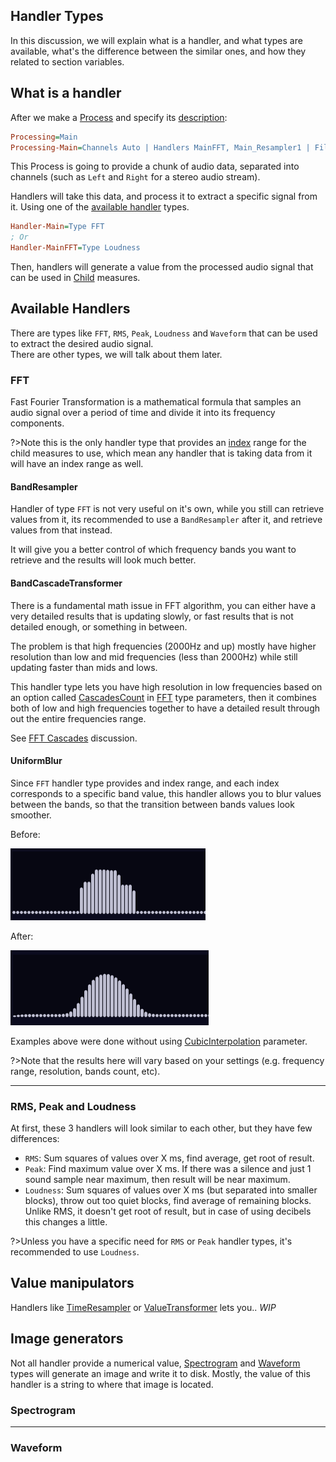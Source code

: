 ## Handler Types

In this discussion, we will explain what is a handler, and what types are available, what's the difference between the similar ones, and how they related to section variables.

## What is a handler

After we make a [Process](/docs/plugin-structure/parent?id=processing) and specify its [description](/docs/plugin-structure/parent?id=processing-processname):

```ini
Processing=Main
Processing-Main=Channels Auto | Handlers MainFFT, Main_Resampler1 | Filter like-a
```

This Process is going to provide a chunk of audio data, separated into channels (such as `Left` and `Right` for a stereo audio stream).

Handlers will take this data, and process it to extract a specific signal from it. Using one of the [available handler](#available-handlers) types.

```ini
Handler-Main=Type FFT
; Or
Handler-MainFFT=Type Loudness
```

Then, handlers will generate a value from the processed audio signal that can be used in [Child](/docs/plugin-structure/child.md) measures.

## Available Handlers

There are types like `FFT`, `RMS`, `Peak`, `Loudness` and `Waveform` that can be used to extract the desired audio signal.<br/>
There are other types, we will talk about them later.

### FFT

Fast Fourier Transformation is a mathematical formula that samples an audio signal over a period of time and divide it into its frequency components.

?>Note this is the only handler type that provides an [index](/docs/plugin-structure/child?id=index) range for the child measures to use, which mean any handler that is taking data from it will have an index range as well.

#### BandResampler

Handler of type `FFT` is not very useful on it's own, while you still can retrieve values from it, its recommended to use a `BandResampler` after it, and retrieve values from that instead.

It will give you a better control of which frequency bands you want to retrieve and the results will look much better.

#### BandCascadeTransformer

There is a fundamental math issue in FFT algorithm, you can either have a very detailed results that is updating slowly, or fast results that is not detailed enough, or something in between.

The problem is that high frequencies (2000Hz and up) mostly have higher resolution than low and mid frequencies (less than 2000Hz) while still updating faster than mids and lows.

This handler type lets you have high resolution in low frequencies based on an option called [CascadesCount](/docs/handler-types/fft/fft?id=cascades-count) in [FFT](/docs/handler-types/fft/fft) type parameters, then it combines both of low and high frequencies together to have a detailed result through out the entire frequencies range.

See [FFT Cascades](/docs/discussions/fft-cascades.md) discussion.

#### UniformBlur

Since `FFT` handler type provides and index range, and each index corresponds to a specific band value, this handler allows you to blur values between the bands, so that the transition between bands values look smoother.

Before:

<img src="resources\uniform-blur-before.PNG" />

After:

<img src="resources\uniform-blur-after.PNG" />

Examples above were done without using [CubicInterpolation](/docs/handler-types/fft/band-resampler?id=cubic-interpolation) parameter.

?>Note that the results here will vary based on your settings (e.g. frequency range, resolution, bands count, etc).

---

### RMS, Peak and Loudness

At first, these 3 handlers will look similar to each other, but they have few differences:

- `RMS`: Sum squares of values over X ms, find average, get root of result.
- `Peak`: Find maximum value over X ms. If there was a silence and just 1 sound sample near maximum, then result will be near maximum.
- `Loudness`: Sum squares of values over X ms (but separated into smaller blocks), throw out too quiet blocks, find average of remaining blocks. Unlike RMS, it doesn't get root of result, but in case of using decibels this changes a little.

?>Unless you have a specific need for `RMS` or `Peak` handler types, it's recommended to use `Loudness`.

## Value manipulators

Handlers like [TimeResampler](/docs/handler-types/time-resampler.md) or [ValueTransformer](/docs/handler-types/value-transformer) lets you.. _WIP_

## Image generators

Not all handler provide a numerical value, [Spectrogram](/docs/handler-types/spectrogram.md) and [Waveform](/docs/handler-types/waveform.md) types will generate an image and write it to disk. Mostly, the value of this handler is a string to where that image is located.

### Spectrogram

---

### Waveform

<!--


!>Note that first handler of any process must be one of the following types: `FFT`, `RMS`, `Peak`, `Loudness`, `Spectrogram`, or `Waveform`


You can use the raw audio signal that is provided by the [Signal Processors]() as it is, but you can refine it to make a better output using Value manipulators ([Transformations]()).

## Reference

- [What is audio chunk](https://techterms.com/definition/wave)


There are to types of handlers:

- [Signal processors]().
- [Value manipulators]().

### Signal processors

These handler types take the audio data and extract a specific audio signal from it.

!>Note that first handler of any process must be a Signal processors.

```ini
Processing-Main=Channels Auto | Handlers Handler1, Handler2 | Filter Like-a
Handler-Handler1=Type FFT | SetOfOptions
; Or any other "Signal processor" type
Handler-Handler1=Type Loudness | SetOfOptions
Handler-Handler1=Type Peak | SetOfOptions

```

### Value manipulators

These handler types will apply transformation on that raw audio signal.

But what is a transformation?<br/>
It's a chain of math operations on a value, that change it.

_Description of this page is WIP, infos here may not be correct._
_I may even rewrite everything here._

But before we get into them, lets understand [what is a Handler](/docs/handler-types/what-is-a-handler.md). -->
